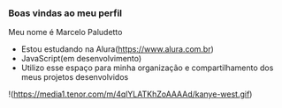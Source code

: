 
### Boas vindas ao meu perfil

Meu nome é Marcelo Paludetto

- Estou estudando na Alura(https://www.alura.com.br)
- JavaScript(em desenvolvimento)
- Utilizo esse espaço para minha organização e compartilhamento dos meus projetos desenvolvidos

!(https://media1.tenor.com/m/4qlYLATKhZoAAAAd/kanye-west.gif)
